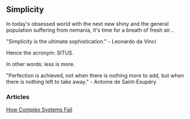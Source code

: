 ## Simplicity

In today's obsessed world with the next new shiny and the general population suffering from nemania, it's time for a breath of fresh air...

"Simplicity is the ultimate sophistication." - Leonardo da Vinci

Hence the acronym: SITUS.

In other words: less is more.

"Perfection is achieved, not when there is nothing more to add, but when there is nothing left to take away." - Antoine de Saint-Exupéry

### Articles

[How Complex Systems Fail](https://how.complexsystems.fail)
